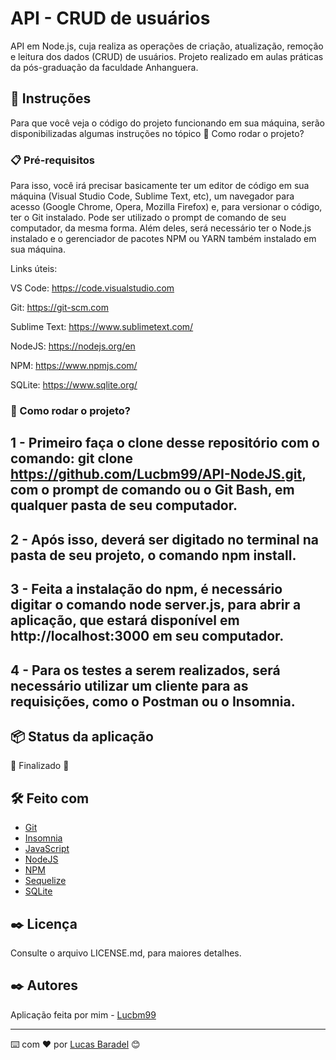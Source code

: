 ﻿# API - CRUD de usuários

API em Node.js, cuja realiza as operações de criação, atualização, remoção e leitura dos dados (CRUD) de usuários. Projeto realizado em aulas práticas da pós-graduação da faculdade Anhanguera.

## 🚀 Instruções 
Para que você veja o código do projeto funcionando em sua máquina, serão disponibilizadas algumas instruções no tópico 🔧 Como rodar o projeto? 

### 📋 Pré-requisitos
Para isso, você irá precisar basicamente ter um editor de código em sua máquina (Visual Studio Code, Sublime Text, etc), um navegador para acesso (Google Chrome, Opera, Mozilla Firefox) e, para versionar o código, ter o Git instalado. Pode ser utilizado o prompt de comando de seu computador, da mesma forma. Além deles, será necessário ter o Node.js instalado e o gerenciador de pacotes NPM ou YARN também instalado em sua máquina.

Links úteis: 

VS Code: https://code.visualstudio.com

Git: https://git-scm.com

Sublime Text: https://www.sublimetext.com/

NodeJS: https://nodejs.org/en

NPM: https://www.npmjs.com/

SQLite: https://www.sqlite.org/

### 🔧 Como rodar o projeto? 

## 1 - Primeiro faça o clone desse repositório com o comando: git clone https://github.com/Lucbm99/API-NodeJS.git, com o prompt de comando ou o Git Bash, em qualquer pasta de seu computador.

## 2 - Após isso, deverá ser digitado no terminal na pasta de seu projeto, o comando npm install.

## 3 - Feita a instalação do npm, é necessário digitar o comando node server.js, para abrir a aplicação, que estará disponível em http://localhost:3000 em seu computador. 

## 4 - Para os testes a serem realizados, será necessário utilizar um cliente para as requisições, como o Postman ou o Insomnia. 


## 📦 Status da aplicação

🚧 Finalizado 🚧


## 🛠️ Feito com
* [Git](https://git-scm.com/downloads)
* [Insomnia](https://insomnia.rest/download)
* [JavaScript](https://developer.mozilla.org/pt-BR/docs/Web/JavaScript)
* [NodeJS](https://nodejs.org/en/)
* [NPM](https://www.npmjs.com/)
* [Sequelize](https://sequelize.org/)
* [SQLite](https://www.sqlite.org/)


## ✒️ Licença 
Consulte o arquivo LICENSE.md, para maiores detalhes.

## ✒️ Autores
Aplicação feita por mim - [Lucbm99](https://github.com/Lucbm99)

---
⌨️ com ❤️ por [Lucas Baradel](https://github.com/Lucbm99) 😊

